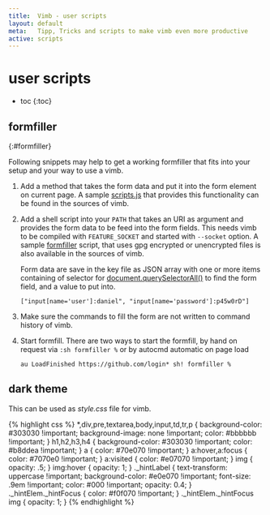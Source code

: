 ```yaml
---
title:  Vimb - user scripts
layout: default
meta:   Tipp, Tricks and scripts to make vimb even more productive
active: scripts
---
```


# user scripts

* toc
{:toc}

## formfiller
{:#formfiller}

Following snippets may help to get a working formfiller that fits into your
setup and your way to use a vimb.

1. Add a method that takes the form data and put it into the form element on
   current page. A sample [scripts.js][ffjs] that provides this functionality
   can be found in the sources of vimb.
2. Add a shell script into your `PATH` that takes an URI as argument and
   provides the form data to be feed into the form fields. This needs vimb to
   be compiled with `FEATURE_SOCKET` and started with `--socket` option. A
   sample [formfiller][ffsh] script, that uses gpg encrypted or unencrypted
   files is also available in the sources of vimb.

   Form data are save in the key file as JSON array with one or more items
   containing of selector for [document.querySelectorAll()][jsqsa] to find the form
   field, and a value to put into.

       ["input[name='user']:daniel", "input[name='password']:p45w0rD"]

3. Make sure the commands to fill the form are not written to command history
   of vimb.
4. Start formfill. There are two ways to start the formfill, by hand on
   request via `:sh formfiller %` or by autocmd automatic on page load

       au LoadFinished https://github.com/login* sh! formfiller %

## dark theme

This can be used as *style.css* file for vimb.

{% highlight css %}
*,div,pre,textarea,body,input,td,tr,p {
    background-color: #303030 !important;
    background-image: none !important;
    color: #bbbbbb !important;
}
h1,h2,h3,h4 {
    background-color: #303030 !important;
    color: #b8ddea !important;
}
a {
    color: #70e070 !important;
}
a:hover,a:focus {
    color: #7070e0 !important;
}
a:visited {
    color: #e07070 !important;
}
img {
    opacity: .5;
}
img:hover {
    opacity: 1;
}
._hintLabel {
    text-transform: uppercase !important;
    background-color: #e0e070 !important;
    font-size: .9em !important;
    color: #000 !important;
    opacity: 0.4;
}
._hintElem._hintFocus {
    color: #f0f070 !important;
}
._hintElem._hintFocus img {
    opacity: 1;
}
{% endhighlight %}

[ffjs]:     https://raw.githubusercontent.com/fanglingsu/vimb/master/examples/formfiller/scripts.js
[ffsh]:     https://raw.githubusercontent.com/fanglingsu/vimb/master/examples/formfiller/formfiller
[jsqsa]:    http://mdn.beonex.com/en/DOM/document.querySelectorAll.html
